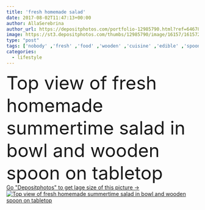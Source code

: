 ```yaml
---
title: 'fresh homemade salad'
date: 2017-08-02T11:47:13+00:00
author: AllaSerebrina
author_url: https://depositphotos.com/portfolio-12985790.html?ref=64678756
image: https://st3.depositphotos.com/thumbs/12985790/image/16157/161572998/api_thumb_450.jpg?forcejpeg=true
type: "post"
tags: ['nobody' ,'fresh' ,'food' ,'wooden' ,'cuisine' ,'edible' ,'spoon' ,'cutlery' ,'tasty' ,'delicious' ,'appetizing' ,'homemade' ,'yummy' ,'meal' ,'eating' ,'nutrition' ,'cookery' ,'vegetarian' ,'vegetables' ,'lifestyle' ,'culinary' ,'eco' ,'surface' ,'appetite' ,'summertime' ,'vegan' ,'tabletop' ,'cutting board' ,'Healthy Eating' ,'top view' ,'Domestic Life' ,'raw food' ,'food styling' ,'organic food' ,'food composition' ,'clean eating' ]
categories: 
  - lifestyle
---
```

<div aling="center">
            <font size="60"> Top view of fresh homemade summertime salad in bowl and wooden spoon on tabletop</font>   
</div>
<div>
    <a href='https://st3.depositphotos.com/thumbs/12985790/image/16157/161572998/api_thumb_450.jpg?forcejpeg=true?ref=64678756' target=_blank > Go "Depositphotos" to get lage size of this picture ->
        <img href='https://st3.depositphotos.com/thumbs/12985790/image/16157/161572998/api_thumb_450.jpg?forcejpeg=true?ref=64678756' src='https://st3.depositphotos.com/12985790/16157/i/950/depositphotos_161572998-stock-photo-fresh-homemade-salad.jpg?forcejpeg=true' alt='Top view of fresh homemade summertime salad in bowl and wooden spoon on tabletop' >
    </a>
</div>
